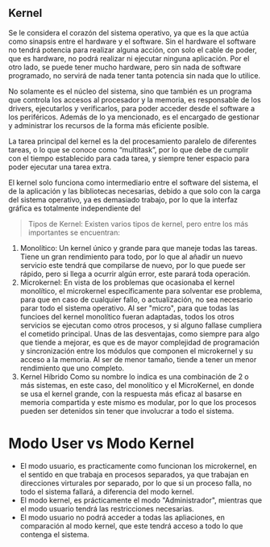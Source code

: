 ## Kernel
 Se le considera el corazón del sistema operativo, ya que es la que actúa como sinapsis entre el hardware y el software. Sin el hardware el software no tendrá potencia para realizar alguna acción, con solo el cable de poder, que es hardware, no podrá realizar ni ejecutar ninguna aplicación. Por el otro lado, se puede tener mucho hardware, pero sin nada de software programado, no servirá de nada tener tanta potencia sin nada que lo utilice.
 
 No solamente es el núcleo del sistema, sino que también es un programa que controla los accesos al procesador y la memoria, es responsable de los drivers, ejecutarlos y verificarlos, para poder acceder desde el software a los periféricos. Además de lo ya mencionado, es el encargado de gestionar y administrar los recursos de la forma más eficiente posible.
 
 La tarea principal del kernel es la del procesamiento paralelo de diferentes tareas, o lo que se conoce como “multitask”, por lo que debe de cumplir con el tiempo establecido para cada tarea, y siempre tener espacio para poder ejecutar una tarea extra.
 
 El kernel solo funciona como intermediario entre el software del sistema, el de la aplicación y las bibliotecas necesarias, debido a que solo con la carga del sistema operativo, ya es demasiado trabajo, por lo que la interfaz gráfica es totalmente independiente del 
 
 > Tipos de Kernel:
 Existen varios tipos de kernel, pero entre los más importantes se encuentran:
 1. Monolítico:
 Un kernel único y grande para que maneje todas las tareas. Tiene un gran rendimiento para todo, por lo que al añadir un nuevo servicio este tendrá que compilarse de nuevo, por lo que puede ser rápido, pero si llega a ocurrir algún error, este parará toda operación.
 2. Microkernel:
 En vista de los problemas que ocasionaba el kernel monolítico, el microkernel específicamente para solventar ese problema, para que en caso de cualquier fallo, o actualización, no sea necesario parar todo el sistema operativo.
 Al ser "micro", para que todas las funcioes del kernel monolítico fueran adaptadas, todos los otros servicios se ejecutan como otros procesos, y si alguno fallase cumpliera el cometido principal.
 Unas de las desventajas, como siempre para algo que tiende a mejorar, es que es de mayor complejidad de programación y sincronización entre los módulos que componen el microkernel y su acceso a la memoria. Al ser de menor tamaño, tiende a tener un menor rendimiento que uno completo.
 3. Kernel Híbrido
 Como su nombre lo indica es una combinación de 2 o más sistemas, en este caso, del monolítico y el MicroKernel, en donde se usa el kernel grande, con la respuesta más eficaz al basarse en memoria compartida y este mismo es modular, por lo que los procesos pueden ser detenidos sin tener que involucrar a todo el sistema.
 
 # Modo User vs Modo Kernel
 
 - El modo usuario, es practicamente como funcionan los microkernel, en el sentido en que trabaja en procesos separados, ya que trabajan en direcciones virturales por separado, por lo que si un proceso falla, no todo el sistema fallará, a diferencia del modo kernel.
 - El modo kernel, es prácticamente el modo "Administrador", mientras que el modo usuario tendrá las restricciones necesarias.
 - El modo usuario no podrá acceder a todas las apliaciones, en comparación al modo kernel, que este tendrá acceso a todo lo que contenga el sistema.
